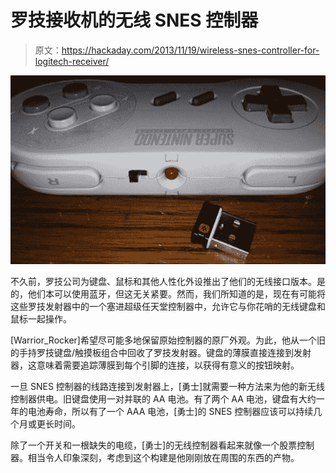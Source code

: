 # 罗技接收机的无线 SNES 控制器

> 原文：<https://hackaday.com/2013/11/19/wireless-snes-controller-for-logitech-receiver/>

![SNES](img/e0f9ac7ebff60326ddd4cf6b6ca8adaa.png)

不久前，罗技公司为键盘、鼠标和其他人性化外设推出了他们的无线接口版本。是的，他们本可以使用蓝牙，但这无关紧要。然而，我们所知道的是，现在有可能将这些罗技发射器中的一个塞进超级任天堂控制器中，允许它与你花哨的无线键盘和鼠标一起操作。

[Warrior_Rocker]希望尽可能多地保留原始控制器的原厂外观。为此，他从一个旧的手持罗技键盘/触摸板组合中回收了罗技发射器。键盘的薄膜直接连接到发射器，这意味着需要追踪薄膜到每个引脚的连接，以获得有意义的按钮映射。

一旦 SNES 控制器的线路连接到发射器上，[勇士]就需要一种方法来为他的新无线控制器供电。旧键盘使用一对并联的 AA 电池。有了两个 AA 电池，键盘有大约一年的电池寿命，所以有了一个 AAA 电池，[勇士]的 SNES 控制器应该可以持续几个月或更长时间。

除了一个开关和一根缺失的电缆，[勇士]的无线控制器看起来就像一个股票控制器。相当令人印象深刻，考虑到这个构建是他刚刚放在周围的东西的产物。